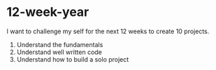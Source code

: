 # 12-week-year
I want to challenge my self for the next 12 weeks to create 10 projects. 
1. Understand the fundamentals
2. Understand well written code
3. Understand how to build a solo project
